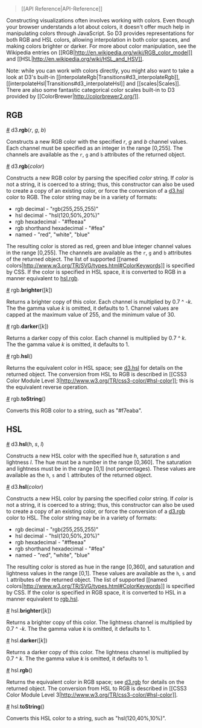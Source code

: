 > [[API Reference|API-Reference]]

Constructing visualizations often involves working with colors. Even though your browser understands a lot about colors, it doesn't offer much help in manipulating colors through JavaScript. So D3 provides representations for both RGB and HSL colors, allowing interpolation in both color spaces, and making colors brighter or darker. For more about color manipulation, see the Wikipedia entries on [[RGB|http://en.wikipedia.org/wiki/RGB_color_model]] and [[HSL|http://en.wikipedia.org/wiki/HSL_and_HSV]].

Note: while you can work with colors directly, you might also want to take a look at D3's built-in [[interpolateRgb|Transitions#d3_interpolateRgb]], [[interpolateHsl|Transitions#d3_interpolateHsl]] and [[scales|Scales]]. There are also some fantastic categorical color scales built-in to D3 provided by [[ColorBrewer|http://colorbrewer2.org/]].

## RGB

<a name="d3_rgb" href="#d3_rgb">#</a> d3.<b>rgb</b>(<i>r</i>, <i>g</i>, <i>b</i>)

Constructs a new RGB color with the specified *r*, *g* and *b* channel values. Each channel must be specified as an integer in the range [0,255]. The channels are available as the `r`, `g` and `b` attributes of the returned object.

<a href="#d3_rgb">#</a> d3.<b>rgb</b>(<i>color</i>)

Constructs a new RGB color by parsing the specified *color* string. If *color* is not a string, it is coerced to a string; thus, this constructor can also be used to create a copy of an existing color, or force the conversion of a [d3.hsl](#d3_hsl) color to RGB. The color string may be in a variety of formats:

* rgb decimal - "rgb(255,255,255)"
* hsl decimal - "hsl(120,50%,20%)"
* rgb hexadecimal - "#ffeeaa"
* rgb shorthand hexadecimal - "#fea"
* named - "red", "white", "blue"

The resulting color is stored as red, green and blue integer channel values in the range [0,255]. The channels are available as the `r`, `g` and `b` attributes of the returned object. The list of supported [[named colors|http://www.w3.org/TR/SVG/types.html#ColorKeywords]] is specified by CSS. If the color is specified in HSL space, it is converted to RGB in a manner equivalent to [hsl.rgb](#hsl_rgb).

<a name="rgb_brighter" href="#rgb_brighter">#</a> rgb.<b>brighter</b>([<i>k</i>])

Returns a brighter copy of this color. Each channel is multiplied by 0.7 ^ *-k*. The the gamma value *k* is omitted, it defaults to 1. Channel values are capped at the maximum value of 255, and the minimum value of 30.

<a name="rgb_darker" href="#rgb_darker">#</a> rgb.<b>darker</b>([<i>k</i>])

Returns a darker copy of this color. Each channel is multiplied by 0.7 ^ *k*. The the gamma value *k* is omitted, it defaults to 1.

<a name="rgb_hsl" href="#rgb_hsl">#</a> rgb.<b>hsl</b>()

Returns the equivalent color in HSL space; see [d3.hsl](#d3_hsl) for details on the returned object. The conversion from HSL to RGB is described in [[CSS3 Color Module Level 3|http://www.w3.org/TR/css3-color/#hsl-color]]; this is the equivalent reverse operation.

<a name="rgb_toString" href="#rgb_toString">#</a> rgb.<b>toString</b>()

Converts this RGB color to a string, such as "#f7eaba".

## HSL

<a name="d3_hsl" href="#d3_hsl">#</a> d3.<b>hsl</b>(<i>h</i>, <i>s</i>, <i>l</i>)

Constructs a new HSL color with the specified hue *h*, saturation *s* and lightness *l*. The hue must be a number in the range [0,360]. The saturation and lightness must be in the range [0,1] (not percentages). These values are available as the `h`, `s` and `l` attributes of the returned object.

<a href="#d3_hsl">#</a> d3.<b>hsl</b>(<i>color</i>)

Constructs a new HSL color by parsing the specified *color* string. If *color* is not a string, it is coerced to a string; thus, this constructor can also be used to create a copy of an existing color, or force the conversion of a [d3.rgb](#d3_rgb) color to HSL. The color string may be in a variety of formats:

* rgb decimal - "rgb(255,255,255)"
* hsl decimal - "hsl(120,50%,20%)"
* rgb hexadecimal - "#ffeeaa"
* rgb shorthand hexadecimal - "#fea"
* named - "red", "white", "blue"

The resulting color is stored as hue in the range [0,360], and saturation and lightness values in the range [0,1]. These values are available as the `h`, `s` and `l` attributes of the returned object. The list of supported [[named colors|http://www.w3.org/TR/SVG/types.html#ColorKeywords]] is specified by CSS. If the color is specified in RGB space, it is converted to HSL in a manner equivalent to [rgb.hsl](#rgb_hsl).

<a name="hsl_brighter" href="#hsl_brighter">#</a> hsl.<b>brighter</b>([<i>k</i>])

Returns a brighter copy of this color. The lightness channel is multiplied by 0.7 ^ *-k*. The the gamma value *k* is omitted, it defaults to 1.

<a name="hsl_darker" href="#hsl_darker">#</a> hsl.<b>darker</b>([<i>k</i>])

Returns a darker copy of this color. The lightness channel is multiplied by 0.7 ^ *k*. The the gamma value *k* is omitted, it defaults to 1.

<a name="hsl_rgb" href="#hsl_rgb">#</a> hsl.<b>rgb</b>()

Returns the equivalent color in RGB space; see [d3.rgb](#d3_rgb) for details on the returned object. The conversion from HSL to RGB is described in [[CSS3 Color Module Level 3|http://www.w3.org/TR/css3-color/#hsl-color]].

<a name="hsl_toString" href="#hsl_toString">#</a> hsl.<b>toString</b>()

Converts this HSL color to a string, such as "hsl(120,40%,10%)".